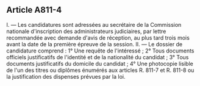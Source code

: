 Article A811-4
----
I. ― Les candidatures sont adressées au secrétaire de la Commission nationale
d'inscription des administrateurs judiciaires, par lettre recommandée avec
demande d'avis de réception, au plus tard trois mois avant la date de la
première épreuve de la session. II. ― Le dossier de candidature comprend : 1°
Une requête de l'intéressé ; 2° Tous documents officiels justificatifs de
l'identité et de la nationalité du candidat ; 3° Tous documents justificatifs du
domicile du candidat ; 4° Une photocopie lisible de l'un des titres ou diplômes
énumérés aux articles R. 811-7 et R. 811-8 ou la justification des dispenses
prévues par la loi.
